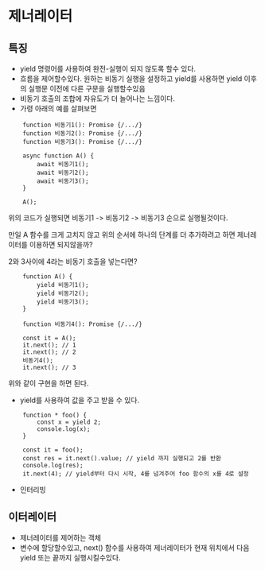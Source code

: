 # 제너레이터
## 특징
- yield 명령어를 사용하여 완전-실행이 되지 않도록 할수 있다.
- 흐름을 제어할수있다. 원하는 비동기 실행을 설정하고 yield를 사용하면 yield 이후의 실행문 이전에 다른 구문을 실행할수있음
- 비동기 호출의 조합에 자유도가 더 늘어나는 느낌이다.
- 가령 아래의 예를 살펴보면
```
    function 비동기1(): Promise {/.../}
    function 비동기2(): Promise {/.../}
    function 비동기3(): Promise {/.../}

    async function A() {
        await 비동기1();
        await 비동기2();
        await 비동기3();
    }

    A();
```
위의 코드가 실행되면 비동기1 -> 비동기2 -> 비동기3 순으로 실행될것이다.

만일 A 함수를 크게 고치지 않고 위의 순서에 하나의 단계를 더 추가하려고 하면 제너레이터를 이용하면 되지않을까?

2와 3사이에 4라는 비동기 호출을 넣는다면?

```
    function A() {
        yield 비동기1();
        yield 비동기2();
        yield 비동기3();
    }

    function 비동기4(): Promise {/.../}

    const it = A();
    it.next(); // 1
    it.next(); // 2
    비동기4();
    it.next(); // 3

```

위와 같이 구현을 하면 된다.

- yield를 사용하여 값을 주고 받을 수 있다.

```
    function * foo() {
        const x = yield 2;
        console.log(x);
    }

    const it = foo();
    const res = it.next().value; // yield 까지 실행되고 2를 반환
    console.log(res);
    it.next(4); // yield부터 다시 시작, 4를 넘겨주어 foo 함수의 x를 4로 설정
```

- 인터리빙


## 이터레이터
- 제너레이터를 제어하는 객체
- 변수에 할당할수있고, next() 함수를 사용하여 제너레이터가 현재 위치에서 다음 yield 또는 끝까지 실행시킬수있다.
